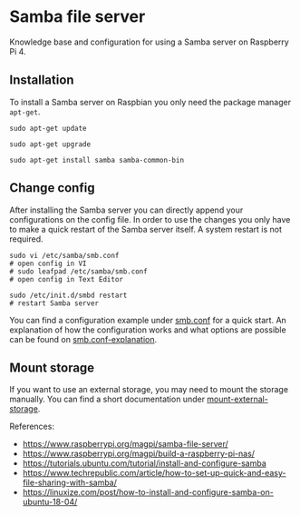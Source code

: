# Samba file server

Knowledge base and configuration for using a Samba server on Raspberry Pi 4.


## Installation

To install a Samba server on Raspbian you only need the package manager `apt-get`.

~~~shell
sudo apt-get update

sudo apt-get upgrade

sudo apt-get install samba samba-common-bin
~~~


## Change config

After installing the Samba server you can directly append your configurations on the config file. In order to use the changes you only have to make a quick restart of the Samba server itself. A system restart is not required.

~~~shell
sudo vi /etc/samba/smb.conf
# open config in VI
# sudo leafpad /etc/samba/smb.conf
# open config in Text Editor

sudo /etc/init.d/smbd restart
# restart Samba server
~~~

You can find a configuration example under [smb.conf](./smb.conf.md) for a quick start. An explanation of how the configuration works and what options are possible can be found on [smb.conf-explanation](./smb.conf-explanation.md).


## Mount storage

If you want to use an external storage, you may need to mount the storage manually. You can find a short documentation under [mount-external-storage](./mount-external-storage.md).


References:  
- https://www.raspberrypi.org/magpi/samba-file-server/
- https://www.raspberrypi.org/magpi/build-a-raspberry-pi-nas/
- https://tutorials.ubuntu.com/tutorial/install-and-configure-samba
- https://www.techrepublic.com/article/how-to-set-up-quick-and-easy-file-sharing-with-samba/
- https://linuxize.com/post/how-to-install-and-configure-samba-on-ubuntu-18-04/
